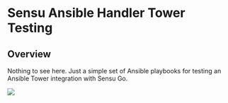 # Sensu Ansible Handler Tower Testing

## Overview

Nothing to see here. Just a simple set of Ansible playbooks for testing an
Ansible Tower integration with Sensu Go.

![](https://tenor.com/view/star-wars-stormtroopers-empire-move-along-gif-5165549.gif)
